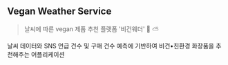 ## Vegan Weather Service

> 날씨에 따른 vegan 제품 추천 플랫폼 '비건웨더' 🌿 ⛅️ <br>

날씨 데이터와 SNS 언급 건수 및 구매 건수 예측에 기반하여 비건•친환경 화장품을 추천해주는 어플리케이션
